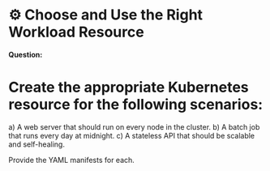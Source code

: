 # ⚙️ Choose and Use the Right Workload Resource
**Question:**
# Create the appropriate Kubernetes resource for the following scenarios:

a) A web server that should run on every node in the cluster.
b) A batch job that runs every day at midnight.
c) A stateless API that should be scalable and self-healing.

Provide the YAML manifests for each.
